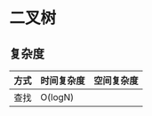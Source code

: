 # 二叉树

## 复杂度

| 方式 | 时间复杂度 | 空间复杂度 |
| ---- | ---------- | ---------- |
| 查找 | O(logN)    |            |
